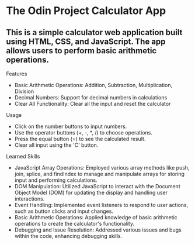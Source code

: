 # The Odin Project Calculator App

## This is a simple calculator web application built using HTML, CSS, and JavaScript. The app allows users to perform basic arithmetic operations.

Features

- Basic Arithmetic Operations: Addition, Subtraction, Multiplication, Division
- Decimal Numbers: Support for decimal numbers in calculations
- Clear All Functionality: Clear all the input and reset the calculator

Usage

- Click on the number buttons to input numbers.
- Use the operator buttons (+, -, \*, /) to choose operations.
- Press the equal button (=) to see the calculated result.
- Clear all input using the 'C' button.

Learned Skills

- JavaScript Array Operations: Employed various array methods like push, join, splice, and findIndex to manage and manipulate arrays for storing input and performing calculations.
- DOM Manipulation: Utilized JavaScript to interact with the Document Object Model (DOM) for updating the display and handling user interactions.
- Event Handling: Implemented event listeners to respond to user actions, such as button clicks and input changes.
- Basic Arithmetic Operations: Applied knowledge of basic arithmetic operations to create the calculator's functionality.
- Debugging and Issue Resolution: Addressed various issues and bugs within the code, enhancing debugging skills.
